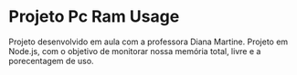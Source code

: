 # Projeto Pc Ram Usage 

Projeto desenvolvido em aula com a professora Diana Martine. Projeto em Node.js, com o objetivo de monitorar nossa memória total, livre e a porecentagem de uso.  